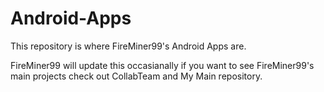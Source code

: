 # Android-Apps
This repository is where FireMiner99's Android Apps are.

FireMiner99 will update this occasianally if you want to see FireMiner99's main projects check out CollabTeam and My Main repository.
